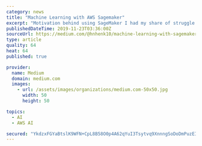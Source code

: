 ```yaml
---
category: news
title: "Machine Learning with AWS Sagemaker"
excerpt: "Motivation behind using SageMaker I had my share of struggle with deployment of Machine Learning models. I have deployed models on AzureML, using Flask framework in Python, even a few years back, have used Openscoring as an option. There have been a lot of ..."
publishedDateTime: 2019-11-23T03:36:00Z
sourceUrl: https://medium.com/@hnhenk10/machine-learning-with-sagemaker-709962a7ade
type: article
quality: 64
heat: 64
published: true

provider:
  name: Medium
  domain: medium.com
  images:
    - url: /assets/images/organizations/medium.com-50x50.jpg
      width: 50
      height: 50

topics:
  - AI
  - AWS AI

secured: "YkdzxFGYaBtslK9WFN+CpL8B58O0p4A62qYuI3Tsytvq9XnnngSoDoDmPuzEI9y8BJ176BMKc5yL8oGeQ0dkqo2+AIKKxde1+tCos+/Zr4En0HkNGtyJ954uw0aI7h2ELxrglvQZyBdnzOQr4LDkx+HnM6AxVGcd3cqLoI0g65dtEvR9CBP2kESiy51A5MwJuEoX0GSFzZxgxY3Q2mGroeRb0NA1pvcv+THk/Rw7WIEbQ5q7lyafqN7Ra2YCcORHLH5lridZfrXxir+tqNDWRw==;WMDDIzV59tktAtvdkcanGg=="
---
```


